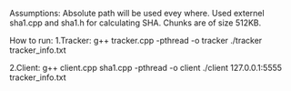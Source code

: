 Assumptions:
Absolute path will be used evey where.
Used externel sha1.cpp and sha1.h for calculating SHA.
Chunks are of size 512KB.

How to run:
1.Tracker:
g++ tracker.cpp -pthread -o tracker
./tracker tracker_info.txt

2.Client:
g++ client.cpp sha1.cpp -pthread -o client
./client 127.0.0.1:5555 tracker_info.txt
